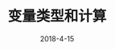 ---
title: 变量类型和计算
date: 2018-4-15
sidebarDepth: 0
tags:
- 变量类型
categories:
- JavaScript
isShowComments: true
---